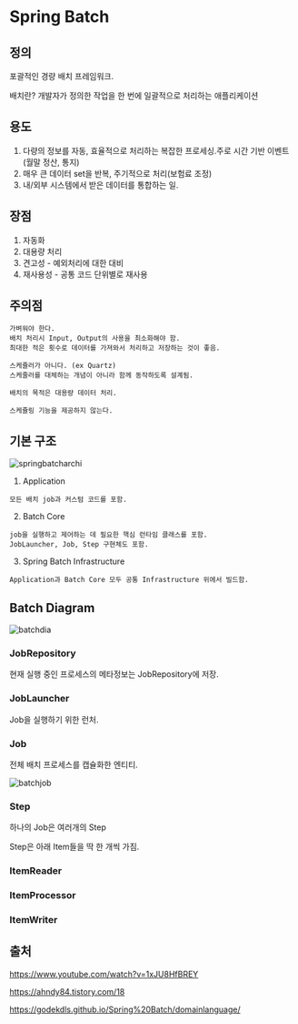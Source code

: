 # Spring Batch

## 정의

포괄적인 경량 배치 프레임워크.

배치란? 개발자가 정의한 작업을 한 번에 일괄적으로 처리하는 애플리케이션

## 용도

1. 다량의 정보를 자동, 효율적으로 처리하는 복잡한 프로세싱.주로 시간 기반 이벤트 (월말 정산, 통지)
2. 매우 큰 데이터 set을 반복, 주기적으로 처리(보험료 조정)
3. 내/외부 시스템에서 받은 데이터를 통합하는 일.

## 장점

1. 자동화
2. 대용량 처리
3. 견고성 - 예외처리에 대한 대비
4. 재사용성 - 공통 코드 단위별로 재사용

## 주의점 

    가벼워야 한다.
    배치 처리시 Input, Output의 사용을 최소화해야 함.
    최대한 적은 횟수로 데이터를 가져와서 처리하고 저장하는 것이 좋음.

    스케쥴러가 아니다. (ex Quartz)
    스케줄러를 대체하는 개념이 아니라 함께 동작하도록 설계됨.

    배치의 목적은 대용량 데이터 처리. 

    스케쥴링 기능을 제공하지 않는다. 
    

## 기본 구조

![springbatcharchi](../../images/Spring/springbatcharchi.png)

1. Application
~~~
모든 배치 job과 커스텀 코드를 포함.
~~~
2. Batch Core
~~~
job을 실행하고 제어하는 데 필요한 핵심 런타임 클래스를 포함. 
JobLauncher, Job, Step 구현체도 포함.  
~~~
3. Spring Batch Infrastructure
~~~
Application과 Batch Core 모두 공통 Infrastructure 위에서 빌드함.
~~~

## Batch Diagram
![batchdia](../../images/Spring/batchdia.png)

### JobRepository
현재 실행 중인 프로세스의 메타정보는 JobRepository에 저장.           

### JobLauncher
Job을 실행하기 위한 런처.

### Job
전체 배치 프로세스를 캡슐화한 엔티티.

![batchjob](../../images/Spring/batchjob.png)



### Step
하나의 Job은 여러개의 Step

Step은 아래 Item들을 딱 한 개씩 가짐.

### ItemReader

### ItemProcessor

### ItemWriter

## 출처

https://www.youtube.com/watch?v=1xJU8HfBREY

https://ahndy84.tistory.com/18

https://godekdls.github.io/Spring%20Batch/domainlanguage/